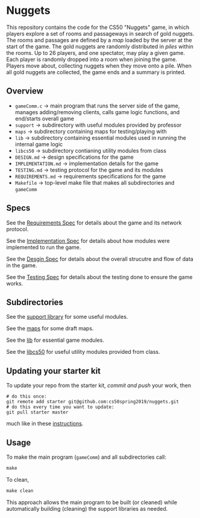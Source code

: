 # Nuggets

This repository contains the code for the CS50 "Nuggets" game, in which players explore a set of rooms and passageways in search of gold nuggets.
The rooms and passages are defined by a *map* loaded by the server at the start of the game.
The gold nuggets are randomly distributed in *piles* within the rooms.
Up to 26 players, and one spectator, may play a given game.
Each player is randomly dropped into a room when joining the game.
Players move about, collecting nuggets when they move onto a pile.
When all gold nuggets are collected, the game ends and a summary is printed.

## Overview
* `gameComm.c` -> main program that runs the server side of the game, manages adding/removing clients, calls game logic functions, and end/starts overall game
* `support` -> subdirectory with useful modules provided by professor
* `maps` -> subdirectory containing maps for testing/playing with
* `lib` -> subdirectory containing essential modules used in running the internal game logic
* `libcs50` -> subdirectory contianing utility modules from class 
* `DESIGN.md` -> design specifications for the game
* `IMPLEMENTATION.md` -> implementation details for the game
* `TESTING.md` -> testing protocol for the game and its modules
* `REQUIREMENTS.md` -> requirements specifications for the game
* `Makefile` -> top-level make file that makes all subdirectories and `gameComm`

## Specs

See the [Requirements Spec](REQUIREMENTS.md) for details about the game and its network protocol.

See the [Implementation Spec](IMPLEMENTATION.md) for details about how modules were implemented to run the game.

See the [Desgin Spec](DESIGN.md) for details about the overall strucutre and flow of data in the game.

See the [Testing Spec](TESTING.md) for details about the testing done to ensure the game works.


## Subdirectories

See the [support library](support/README.md) for some useful modules.

See the [maps](maps/README.md) for some draft maps.

See the [lib](lib/README.md) for essential game modules.

See the [libcs50](libcs50/README.md) for useful utility modules provided from class.



## Updating your starter kit

To update your repo from the starter kit, *commit and push* your work, then

    # do this once:
    git remote add starter git@github.com:cs50spring2019/nuggets.git
    # do this every time you want to update:
    git pull starter master

much like in these [instructions](https://www.cs.dartmouth.edu/~cs50/Labs/updates.html).

## Usage

To make the main program (`gameComm`) and all subdirectories call:
```c
make
```
To clean,
```c
make clean
```

This approach allows the main program to be built (or cleaned) while automatically building (cleaning) the support libraries as needed.
